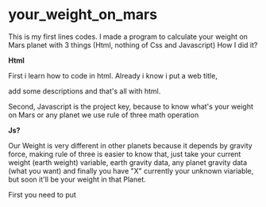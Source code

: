 # your_weight_on_mars
This is my first lines codes. I made a program to calculate your weight on Mars planet with 3 things (Html, nothing of Css and Javascript)
How I did it?

<strong>Html</strong>

First i learn how to code in html. Already i know i put a web title, <p> add some descriptions and that's all with html.</p>

Second, Javascript is the project key, because to know what's your weight on Mars or any planet we use rule of three math operation

<strong>Js?</strong>

Our Weight is very different in other planets because it depends by gravity force, making rule of three is easier to know that, 
just take your current weight (earth weight) variable, earth gravity data, any planet gravity data (what you want) and finally you have "X" currently your unknown viariable, but soon it'll be your weight in that Planet.

First you need to put <script> tag in your html or link any js file

After that, you'll create viarables from your data with 'var' | (var weight= 56) it's a expample ok?

finally make the rule of three, something like final_Weight= weight * g_mars / g_earth;

And you just show the result in a document.write("Your wight on Mars is " + final weight);
